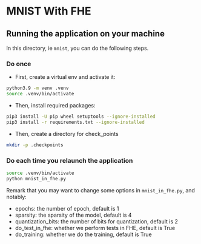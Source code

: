# MNIST With FHE

## Running the application on your machine

In this directory, ie `mnist`, you can do the following steps.

### Do once

- First, create a virtual env and activate it:

<!--pytest-codeblocks:skip-->
```bash
python3.9 -m venv .venv
source .venv/bin/activate
```

- Then, install required packages:

<!--pytest-codeblocks:skip-->
```bash
pip3 install -U pip wheel setuptools --ignore-installed
pip3 install -r requirements.txt --ignore-installed
```

- Then, create a directory for check_points

<!--pytest-codeblocks:skip-->
```bash
mkdir -p .checkpoints
```

### Do each time you relaunch the application

<!--pytest-codeblocks:skip-->
```bash
source .venv/bin/activate
python mnist_in_fhe.py
```

Remark that you may want to change some options in `mnist_in_fhe.py`, and notably:
- epochs: the number of epoch, default is 1
- sparsity: the sparsity of the model, default is 4
- quantization_bits: the number of bits for quantization, default is 2
- do_test_in_fhe: whether we perform tests in FHE, default is True
- do_training: whether we do the training, default is True

